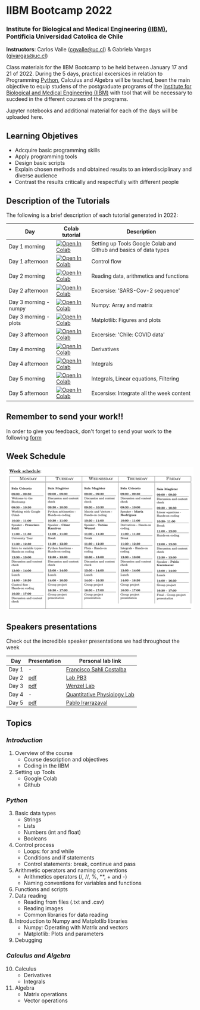 # IIBM Bootcamp 2022
### Institute for Biological and Medical Engineering [(IIBM)](http://iibm.uc.cl), Pontificia Universidad Catolica de Chile

**Instructors**: Carlos Valle (cgvalle@uc.cl) & Gabriela Vargas (givargas@uc.cl)


Class materials for the IIBM Bootcamp to be held between January 17 and 21 of 2022. During the 5 days, practical excersices in relation to Programming [Python](https://www.python.org/), Calculus and Algebra will be teached, been the main objective to equip studens of the postgraduate programs of the [Institute for Biological and Medical Engineering (IIBM)](https://ingenieriabiologicaymedica.uc.cl/en/) with tool that will be necessary to sucdeed in the different courses of the programs.

Jupyter notebooks and additional material for each of the days will be uploaded here.

## **Learning Objetives**
* Adcquire basic programming skills
* Apply programming tools
* Design basic scripts
* Explain chosen methods and obtained results to an interdisciplinary and diverse audience
* Contrast the results critically and respectfully with different people


## Description of the Tutorials

The following is a brief description of each tutorial generated in 2022:

| Day   | Colab tutorial          | Description             |
|-------|---------------------------|---------------------------------------|
| Day 1 morning | [![Open In Colab](https://colab.research.google.com/assets/colab-badge.svg)](https://colab.research.google.com/github/CarlosValleA/IIBM-BootCamp/blob/main/D1/D1Morning_tools_elemental_python.ipynb)| Setting up Tools Google Colab and Github and basics of data types|
| Day 1 afternoon | [![Open In Colab](https://colab.research.google.com/assets/colab-badge.svg)](https://colab.research.google.com/github/CarlosValleA/IIBM-BootCamp/blob/main/D1/D1Afternoon_controlFlow.ipynb) | Control flow|
| Day 2 morning | [![Open In Colab](https://colab.research.google.com/assets/colab-badge.svg)](https://colab.research.google.com/github/CarlosValleA/IIBM-BootCamp/blob/main/D2Morning_.ipynb) | Reading data, arithmetics and functions|
| Day 2 afternoon | [![Open In Colab](https://colab.research.google.com/assets/colab-badge.svg)](https://colab.research.google.com/github/CarlosValleA/IIBM-BootCamp/blob/main/D2/D2Afertoon_.ipynb) | Excersise: 'SARS-Cov-2 sequence' |
| Day 3 morning - numpy | [![Open In Colab](https://colab.research.google.com/assets/colab-badge.svg)](https://colab.research.google.com/github/CarlosValleA/IIBM-BootCamp/blob/main/D3/D3_numpy.ipynb)| Numpy: Array and matrix|
| Day 3 morning - plots| [![Open In Colab](https://colab.research.google.com/assets/colab-badge.svg)](https://colab.research.google.com/github/CarlosValleA/IIBM-BootCamp/blob/main/D3/D3_plots.ipynb) | Matplotlib: Figures and plots |
| Day 3 afternoon | [![Open In Colab](https://colab.research.google.com/assets/colab-badge.svg)](https://colab.research.google.com/github/CarlosValleA/IIBM-BootCamp/blob/main/D3/D3Afternoon_covid.ipynb)| Excersise: 'Chile: COVID data'|
| Day 4 morning | [![Open In Colab](https://colab.research.google.com/assets/colab-badge.svg)](https://colab.research.google.com/github/CarlosValleA/IIBM-BootCamp/blob/main/D4/D4Morning_derivatives.ipynb) | Derivatives|
| Day 4 afternoon | [![Open In Colab](https://colab.research.google.com/assets/colab-badge.svg)]() | Integrals|
| Day 5 morning | [![Open In Colab](https://colab.research.google.com/assets/colab-badge.svg)](https://colab.research.google.com/github/CarlosValleA/IIBM-BootCamp/blob/main/D5/D5Morning_Integrals_systems_filtering.ipynb) | Integrals, Linear equations, Filtering|
| Day 5 afternoon | [![Open In Colab](https://colab.research.google.com/assets/colab-badge.svg)]() | Excersise: Integrate all the week content |


## **Remember to send your work!!**
In order to give you feedback, don't forget to send your work to the following [form](https://forms.gle/VjepgcVYe9ZYab269)


## **Week Schedule**
![imagen](https://github.com/CarlosValleA/IIBM-BootCamp/blob/main/images/week_schedule.png)


## **Speakers presentations**
Check out the incredible speaker presentations we had throughout the week

| Day   | Presentation          | Personal lab link            |
|-------|---------------------------|---------------------------------------|
| Day 1 | - | [Francisco Sahli Costalba](https://fsahli.github.io/) |
| Day 2 | [pdf](https://github.com/CarlosValleA/IIBM-BootCamp/blob/main/speakers_presentations/CESAR-IIBMBootCamp2022.pdf) | [Lab PB3](https://pb3.sitios.ing.uc.cl/) |
| Day 3 | [pdf](https://github.com/CarlosValleA/IIBM-BootCamp/blob/main/speakers_presentations/TOBIAS_2022-01-19%20bootcamp%20presentation%20-%20for%20gihub.pdf) | [Wenzel Lab](https://wenzel-lab.github.io/) |
| Day 4 | - | [Quantitative Physiology Lab](https://marodriguezf.sitios.ing.uc.cl/index.html) |
| Day 5 | [pdf](https://github.com/CarlosValleA/IIBM-BootCamp/blob/main/speakers_presentations/PIM_Doctorado%20IIBM.pdf) | [Pablo Irarrazaval](https://ingenieriabiologicaymedica.uc.cl/es/personas/academicos/72-pablo-irarrazaval#grados-academicos) |


## **Topics**
### *Introduction*
1. Overview of the course
    * Course description and objectives
    * Coding in the IIBM
2. Setting up Tools
    * Google Colab
    * Github
### *Python*
3. Basic data types 
    * Strings 
    * Lists 
    * Numbers (int and float)
    * Booleans
4. Control process
    * Loops: for and while
    * Conditions and if statements
    * Control statements: break, continue and pass
5. Arithmetic operators and naming conventions
    * Arithmetics operators (/, //, \%, **, + and -)
    * Naming conventions for variables and functions
6. Functions and scripts
7. Data reading
    * Reading from files (.txt and .csv)
    * Reading images
    * Common libraries for data reading
8. Introduction to Numpy and Matplotlib libraries
    * Numpy: Operating with Matrix and vectors
    * Matplotlib: Plots and parameters 
9. Debugging
    
### *Calculus and Algebra*
10. Calculus
    * Derivatives
    * Integrals
11. Algebra
    * Matrix operations
    * Vector operations